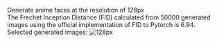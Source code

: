Generate anime faces at the resolution of 128px <br>
The Frechet Inception Distance (FID) calculated from 50000 generated images using the official implementation of FID to Pytorch is 6.94. <br>
Selected generated images:
![128px](https://user-images.githubusercontent.com/61887245/227412924-b9481af3-15e2-499c-a0d0-a2ef3d12e0ee.png)

